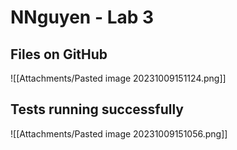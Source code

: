 # NNguyen - Lab 3
## Files on GitHub
![[Attachments/Pasted image 20231009151124.png]]
## Tests running successfully
![[Attachments/Pasted image 20231009151056.png]]

